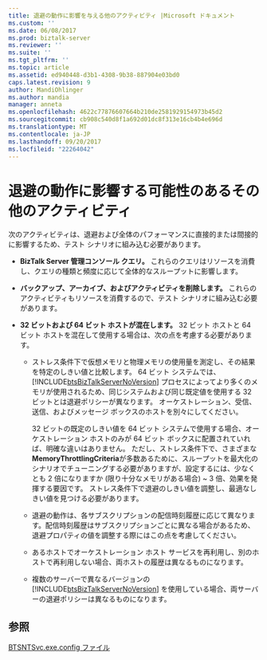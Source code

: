 ```yaml
---
title: 退避の動作に影響を与える他のアクティビティ |Microsoft ドキュメント
ms.custom: ''
ms.date: 06/08/2017
ms.prod: biztalk-server
ms.reviewer: ''
ms.suite: ''
ms.tgt_pltfrm: ''
ms.topic: article
ms.assetid: ed940448-d3b1-4308-9b38-887904e03bd0
caps.latest.revision: 9
author: MandiOhlinger
ms.author: mandia
manager: anneta
ms.openlocfilehash: 4622c77876607664b210de2581929154973b45d2
ms.sourcegitcommit: cb908c540d8f1a692d01dc8f313e16cb4b4e696d
ms.translationtype: MT
ms.contentlocale: ja-JP
ms.lasthandoff: 09/20/2017
ms.locfileid: "22264042"
---
```

# <a name="other-activities-that-can-affect-dehydration-behavior"></a>退避の動作に影響する可能性のあるその他のアクティビティ
次のアクティビティは、退避および全体のパフォーマンスに直接的または間接的に影響するため、テスト シナリオに組み込む必要があります。  
  
-   **BizTalk Server 管理コンソール クエリ。** これらのクエリはリソースを消費し、クエリの種類と頻度に応じて全体的なスループットに影響します。  
  
-   **バックアップ、アーカイブ、およびアクティビティを削除します。** これらのアクティビティもリソースを消費するので、テスト シナリオに組み込む必要があります。  
  
-   **32 ビットおよび 64 ビット ホストが混在します。** 32 ビット ホストと 64 ビット ホストを混在して使用する場合は、次の点を考慮する必要があります。  
  
    -   ストレス条件下で仮想メモリと物理メモリの使用量を測定し、その結果を特定のしきい値と比較します。 64 ビット システムでは、[!INCLUDE[btsBizTalkServerNoVersion](../includes/btsbiztalkservernoversion-md.md)] プロセスによってより多くのメモリが使用されるため、同じシステムおよび同じ既定値を使用する 32 ビットとは退避ポリシーが異なります。 オーケストレーション、受信、送信、およびメッセージ ボックスのホストを別々にしてください。  
  
         32 ビットの既定のしきい値を 64 ビット システムで使用する場合、オーケストレーション ホストのみが 64 ビット ボックスに配置されていれば、明確な違いはありません。 ただし、ストレス条件下で、さまざまな**MemoryThrottlingCriteria**が多数あるために、スループットを最大化のシナリオでチューニングする必要がありますが、設定するには、少なくとも 2 倍になりますか (限り十分なメモリがある場合) ~ 3 倍、効果を発揮する要因です。 ストレス条件下で退避のしきい値を調整し、最適なしきい値を見つける必要があります。  
  
    -   退避の動作は、各サブスクリプションの配信時刻履歴に応じて異なります。配信時刻履歴はサブスクリプションごとに異なる場合があるため、退避プロパティの値を調整する際にはこの点を考慮してください。  
  
    -   あるホストでオーケストレーション ホスト サービスを再利用し、別のホストで再利用しない場合、両ホストの履歴は異なるものになります。  
  
    -   複数のサーバーで異なるバージョンの [!INCLUDE[btsBizTalkServerNoVersion](../includes/btsbiztalkservernoversion-md.md)] を使用している場合、両サーバーの退避ポリシーは異なるものになります。  
  
## <a name="see-also"></a>参照  
 [BTSNTSvc.exe.config ファイル](../core/btsntsvc-exe-config-file.md)